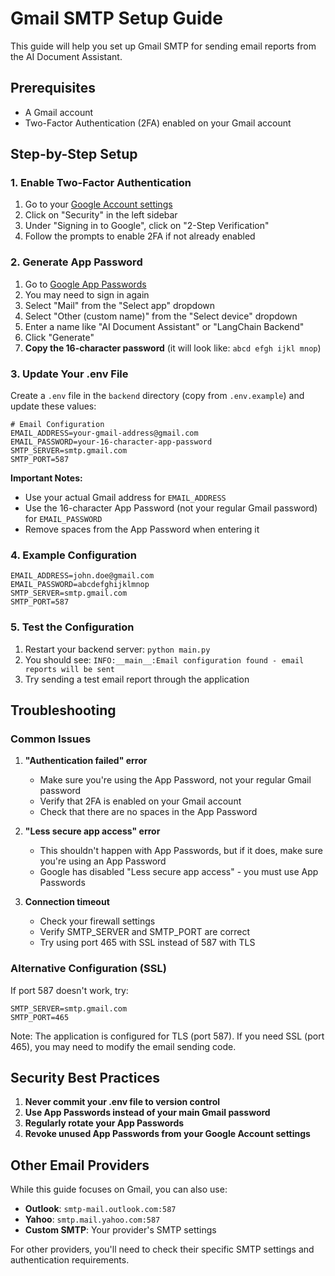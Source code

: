 # Gmail SMTP Setup Guide

This guide will help you set up Gmail SMTP for sending email reports from the AI Document Assistant.

## Prerequisites

- A Gmail account
- Two-Factor Authentication (2FA) enabled on your Gmail account

## Step-by-Step Setup

### 1. Enable Two-Factor Authentication

1. Go to your [Google Account settings](https://myaccount.google.com/)
2. Click on "Security" in the left sidebar
3. Under "Signing in to Google", click on "2-Step Verification"
4. Follow the prompts to enable 2FA if not already enabled

### 2. Generate App Password

1. Go to [Google App Passwords](https://myaccount.google.com/apppasswords)
2. You may need to sign in again
3. Select "Mail" from the "Select app" dropdown
4. Select "Other (custom name)" from the "Select device" dropdown
5. Enter a name like "AI Document Assistant" or "LangChain Backend"
6. Click "Generate"
7. **Copy the 16-character password** (it will look like: `abcd efgh ijkl mnop`)

### 3. Update Your .env File

Create a `.env` file in the `backend` directory (copy from `.env.example`) and update these values:

```env
# Email Configuration
EMAIL_ADDRESS=your-gmail-address@gmail.com
EMAIL_PASSWORD=your-16-character-app-password
SMTP_SERVER=smtp.gmail.com
SMTP_PORT=587
```

**Important Notes:**
- Use your actual Gmail address for `EMAIL_ADDRESS`
- Use the 16-character App Password (not your regular Gmail password) for `EMAIL_PASSWORD`
- Remove spaces from the App Password when entering it

### 4. Example Configuration

```env
EMAIL_ADDRESS=john.doe@gmail.com
EMAIL_PASSWORD=abcdefghijklmnop
SMTP_SERVER=smtp.gmail.com
SMTP_PORT=587
```

### 5. Test the Configuration

1. Restart your backend server: `python main.py`
2. You should see: `INFO:__main__:Email configuration found - email reports will be sent`
3. Try sending a test email report through the application

## Troubleshooting

### Common Issues

1. **"Authentication failed" error**
   - Make sure you're using the App Password, not your regular Gmail password
   - Verify that 2FA is enabled on your Gmail account
   - Check that there are no spaces in the App Password

2. **"Less secure app access" error**
   - This shouldn't happen with App Passwords, but if it does, make sure you're using an App Password
   - Google has disabled "Less secure app access" - you must use App Passwords

3. **Connection timeout**
   - Check your firewall settings
   - Verify SMTP_SERVER and SMTP_PORT are correct
   - Try using port 465 with SSL instead of 587 with TLS

### Alternative Configuration (SSL)

If port 587 doesn't work, try:

```env
SMTP_SERVER=smtp.gmail.com
SMTP_PORT=465
```

Note: The application is configured for TLS (port 587). If you need SSL (port 465), you may need to modify the email sending code.

## Security Best Practices

1. **Never commit your .env file to version control**
2. **Use App Passwords instead of your main Gmail password**
3. **Regularly rotate your App Passwords**
4. **Revoke unused App Passwords from your Google Account settings**

## Other Email Providers

While this guide focuses on Gmail, you can also use:

- **Outlook**: `smtp-mail.outlook.com:587`
- **Yahoo**: `smtp.mail.yahoo.com:587`
- **Custom SMTP**: Your provider's SMTP settings

For other providers, you'll need to check their specific SMTP settings and authentication requirements.